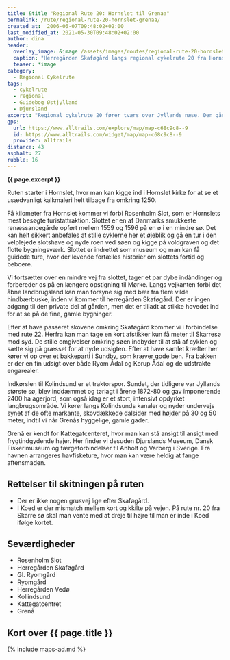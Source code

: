 ```yaml
---
title: &title "Regional Rute 20: Hornslet til Grenaa"
permalink: /rute/regional-rute-20-hornslet-grenaa/
created_at:  2006-06-07T09:48:02+02:00
last_modified_at: 2021-05-30T09:48:02+02:00
author: dina
header:
  overlay_image: &image /assets/images/routes/regional-rute-20-hornslet-skarresoe.jpg
  caption: "Herregården Skaføgård langs regional cykelrute 20 fra Hornslet til Grenaa"
  teaser: *image
category:
  - Regional Cykelrute
tags:
  - cykelrute
  - regional
  - Guidebog Østjylland
  - Djursland
excerpt: "Regional cykelrute 20 fører tværs over Jyllands næse. Den går langs de stille, djurske veje og en del af ruten køres på stier. Det er højst sandsynligt, at man møder flere cyklister end bilister på turen gennem de rolige landskaber."
gps:
  url: https://www.alltrails.com/explore/map/map-c68c9c8--9
  id: https://www.alltrails.com/widget/map/map-c68c9c8--9
  provider: alltrails
distance: 43
asphalt: 27
rubble: 16
---
```


**{{ page.excerpt }}**

Ruten starter i Hornslet, hvor man kan kigge ind i Hornslet kirke for at se et usædvanligt kalkmaleri helt tilbage fra omkring 1250.

Få kilometer fra Hornslet kommer vi forbi Rosenholm Slot, som er Hornslets mest besøgte turistattraktion. Slottet er en af Danmarks smukkeste renæssancegårde opført mellem 1559 og 1596 på en ø i en mindre sø. Det kan helt sikkert anbefales at stille cyklerne her et øjeblik og gå en tur i den velplejede slotshave og nyde roen ved søen og kigge på voldgraven og det flotte bygningsværk. Slottet er indrettet som museum og man kan få guidede ture, hvor der levende fortælles historier om slottets fortid og beboere.

Vi fortsætter over en mindre vej fra slottet, tager et par dybe indåndinger og forbereder os på en længere opstigning til Mørke. Langs vejkanten forbi det åbne landbrugsland kan man forsyne sig med bær fra flere vilde hindbærbuske, inden vi kommer til herregården Skaføgård. Der er ingen adgang til den private del af gården, men det er tilladt at stikke hovedet ind for at se på de fine, gamle bygninger.

Efter at have passeret skovene omkring Skaføgård kommer vi i forbindelse med rute 22. Herfra kan man tage en kort afstikker kun få meter til Skarresø mod syd. De stille omgivelser omkring søen indbyder til at stå af cyklen og sætte sig på græsset for at nyde udsigten. Efter at have samlet kræfter her kører vi op over et bakkeparti i Sundby, som kræver gode ben. Fra bakken er der en fin udsigt over både Ryom Ådal og Korup Ådal og de udstrakte engarealer.

Indkørslen til Kolindsund er et traktorspor. Sundet, der tidligere var Jyllands største sø, blev inddæmmet og tørlagt i årene 1872-80 og gav imponerende 2400 ha agerjord, som også idag er et stort, intensivt opdyrket langbrugsområde. Vi kører langs Kolindsunds kanaler og nyder undervejs synet af de ofte markante, skovdækkede dalsider med højder på 30 og 50 meter, indtil vi når Grenås hyggelige, gamle gader.

Grenå er kendt for Kattegatcenteret, hvor man kan stå ansigt til ansigt med frygtindgydende hajer. Her finder vi desuden Djurslands Museum, Dansk Fiskerimuseum og færgeforbindelser til Anholt og Varberg i Sverige. Fra havnen arrangeres havfisketure, hvor man kan være heldig at fange aftensmaden.

## Rettelser til skitningen på ruten

- Der er ikke nogen grusvej lige efter Skaføgård.
- I Koed er der mismatch mellem kort og kkilte på vejen. På rute nr. 20 fra Skarre sø skal man vente med at dreje til højre til man er inde i Koed ifølge kortet.

## Seværdigheder

- Rosenholm Slot
- Herregården Skaføgård
- Gl. Ryomgård
- Ryomgård
- Herregården Vedø
- Kollindsund
- Kattegatcentret
- Grenå

## Kort over {{ page.title }}

{% include maps-ad.md %}
